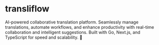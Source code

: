 # transliflow
AI-powered collaborative translation platform. Seamlessly manage translations, automate workflows, and enhance productivity with real-time collaboration and intelligent suggestions. Built with Go, Next.js, and TypeScript for speed and scalability. 🚀
